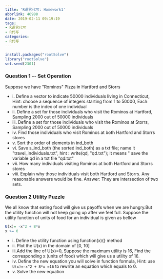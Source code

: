 ```yaml
---
title: 'R语言代写: Homework1'
abbrlink: 46988
date: 2019-02-11 09:19:19
tags:
- R语言代写
- R代写
categories:
- R代写
---
```





```r
install.packages("rootSolve")
library("rootSolve")
set.seed(2301)
```


### Question 1 -- Set Operation

Suppose we have "Rominos" Pizza in Hartford and Storrs

- i. Define a vector to indicate 50000 individuals living in Connecticut, Hint: choose a sequence of integers starting from 1 to 50000, Each number is the index of one individual 
- ii. Define a set for those individuals who visit the Rominos at Hartford, Sampling 2000 out of 50000 individuals
- iii. Define a set for those individuals who visit the Rominos at Storrs, Sampling 2000 out of 50000 individuals 
- iv. Find those individuals who visit Rominos at both Hartford and Storrs stores 
- v. Sort the order of elements in ind_both 
- vi. Save s_ind_both (the sorted ind_both) as a txt file; name it "travel_individuals.txt", hint : write(qd, "qd.txt"); it means " save the variable qd in a txt file "qd.txt"  
- vii. How many individuals visiting Rominos at both Hartford and Storrs stores   
- viii. Explain why those individuals visit both Hartford and Storrs. Any reasonable answers would be fine. Answer: They are intersection of two sets.
  
  
### Question 2 Utility Puzzle

We all know that eating food will give us payoffs when we are hungry.But the utility function will not keep going up after we feel full. Suppose the utility function of units of food for an individual is given as bellow
```r
U(x)= -x^2 + 8*x
x >= 0
```

- i. Define the utility function using function(x){} method 
- ii. Plot the U(x) in the domain of [0, 10]
- iii.Add the line of U(x)=0, Suppose the maximum utility is 16, Find the corresponding x (units of food) which will give us a utility of 16.
- iv. Define the new equation you will solve in function formula, Hint: use `U(x)=-x^2 + 8*x =16` to rewrite an equation which equals to 0.
- v. Solve the new equation 
